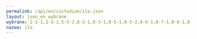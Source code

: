 ```yaml
---
permalink: /api/en/custodian/ilo.json
layout: json_en_wybrane
wybrane: 1-1-1,1-3-1,5-5-2,8-2-1,8-3-1,8-5-1,8-5-2,8-6-1,8-7-1,8-8-1,8-8-2,8-b-1,10-4-1
nazwa: ilo
---
```

